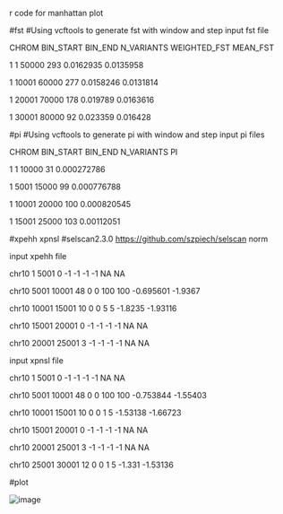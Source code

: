 r code for manhattan plot

#fst
#Using vcftools to generate fst with window and step
input fst file

CHROM	BIN_START	BIN_END	N_VARIANTS	WEIGHTED_FST	MEAN_FST

1	1	50000	293	0.0162935	0.0135958

1	10001	60000	277	0.0158246	0.0131814

1	20001	70000	178	0.019789	0.0163616

1	30001	80000	92	0.023359	0.016428

#pi
#Using vcftools to generate pi with window and step
input pi files

CHROM	BIN_START	BIN_END	N_VARIANTS	PI

1	1	10000	31	0.000272786

1	5001	15000	99	0.000776788

1	10001	20000	100	0.000820545

1	15001	25000	103	0.00112051


#xpehh xpnsl
#selscan2.3.0
https://github.com/szpiech/selscan
norm

input xpehh file

chr10	1	5001	0	-1	-1	-1	-1	NA	NA

chr10	5001	10001	48	0	0	100	100	-0.695601	-1.9367

chr10	10001	15001	10	0	0	5	5	-1.8235	-1.93116

chr10	15001	20001	0	-1	-1	-1	-1	NA	NA

chr10	20001	25001	3	-1	-1	-1	-1	NA	NA

input xpnsl file

chr10	1	5001	0	-1	-1	-1	-1	NA	NA

chr10	5001	10001	48	0	0	100	100	-0.753844	-1.55403

chr10	10001	15001	10	0	0	1	5	-1.53138	-1.66723

chr10	15001	20001	0	-1	-1	-1	-1	NA	NA

chr10	20001	25001	3	-1	-1	-1	-1	NA	NA

chr10	25001	30001	12	0	0	1	5	-1.331	-1.53136

#plot

![image](https://github.com/binzhengbin/YZWL/blob/main/evolution/R/manhattan/png/FST.png)
